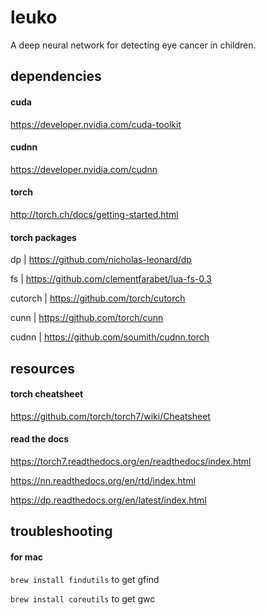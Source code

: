# leuko
A deep neural network for detecting eye cancer in children.

## dependencies

#### cuda
https://developer.nvidia.com/cuda-toolkit

#### cudnn
https://developer.nvidia.com/cudnn

#### torch
http://torch.ch/docs/getting-started.html

#### torch packages

dp | https://github.com/nicholas-leonard/dp

fs | https://github.com/clementfarabet/lua-fs-0.3

cutorch | https://github.com/torch/cutorch

cunn | https://github.com/torch/cunn

cudnn | https://github.com/soumith/cudnn.torch

## resources

#### torch cheatsheet
https://github.com/torch/torch7/wiki/Cheatsheet

#### read the docs
https://torch7.readthedocs.org/en/readthedocs/index.html

https://nn.readthedocs.org/en/rtd/index.html

https://dp.readthedocs.org/en/latest/index.html

## troubleshooting

#### for mac

`brew install findutils` to get gfind

`brew install coreutils` to get gwc
